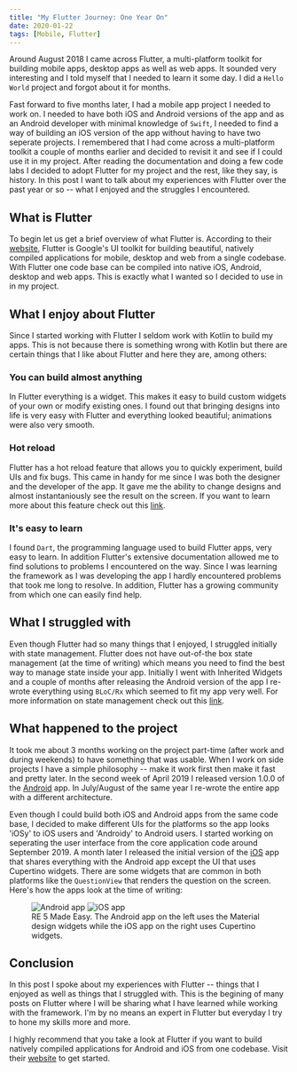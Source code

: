 ```yaml
---
title: "My Flutter Journey: One Year On"
date: 2020-01-22
tags: [Mobile, Flutter]
---
```


Around August 2018 I came across Flutter, a multi-platform toolkit for building mobile apps, desktop apps as well as web apps. It sounded very interesting and I told myself that I needed to learn it some day. I did a `Hello World` project and forgot about it for months. 

Fast forward to five months later, I had a mobile app project I needed to work on. I needed to have both iOS and Android versions of the app and as an Android developer with minimal knowledge of `Swift`, I needed to find a way of building an iOS version of the app without having to have two seperate projects. I remembered that I had come across a multi-platform toolkit a couple of months earlier and decided to revisit it and see if I could use it in my project. After reading the documentation and doing a few code labs I decided to adopt Flutter for my project and the rest, like they say, is history. In this post I want to talk about my experiences with Flutter over the past year or so -- what I enjoyed and the struggles I encountered.

## What is Flutter
To begin let us get a brief overview of what Flutter is. According to their [website](https://flutter.dev/), Flutter is Google's UI toolkit for building beautiful, natively compiled applications for mobile, desktop and web from a single codebase. With Flutter one code base can be compiled into native iOS, Android, desktop and web apps. This is exactly what I wanted so I decided to use in in my project.

## What I enjoy about Flutter
Since I started working with Flutter I seldom work with Kotlin to build my apps. This is not because there is something wrong with Kotlin but there are certain things that I like about Flutter and here they are, among others:

### You can build almost anything
In Flutter everything is a widget. This makes it easy to build custom widgets of your own or modify existing ones. I found out that bringing designs into life is very easy with Flutter and everything looked beautiful; animations were also very smooth. 

### Hot reload
Flutter has a hot reload feature that allows you to quickly experiment, build UIs and fix bugs. This came in handy for me since I was both the designer and the developer of the app. It gave me the ability to change designs and almost instantaniously see the result on the screen. If you want to learn more about this feature check out this [link](https://flutter.dev/docs/development/tools/hot-reload).

### It's easy to learn
I found `Dart`, the programming language used to build Flutter apps, very easy to learn. In addition Flutter's extensive documentation allowed me to find solutions to problems I encountered on the way. Since I was learning the framework as I was developing the app I hardly encountered problems that took me long to resolve. In addition, Flutter has a growing community from which one can easily find help.

## What I struggled with
Even though Flutter had so many things that I enjoyed, I struggled initially with state management. Flutter does not have out-of-the box state management (at the time of writing) which means you need to find the best way to manage state inside your app. Initially I went with Inherited Widgets and a couple of months after releasing the Android version of the app I re-wrote everything using `BLoC/Rx` which seemed to fit my app very well. For more information on state management check out this [link](https://flutter.dev/docs/development/data-and-backend/state-mgmt/options). 

## What happened to the project
It took me about 3 months working on the project part-time (after work and during weekends) to have something that was usable. When I work on side projects I have a simple philosophy -- make it work first then make it fast and pretty later. In the second week of April 2019 I released version 1.0.0 of the [Android](https://play.google.com/store/apps/details?id=me.vincenyanga.re5) app. In July/August of the same year I re-wrote the entire app with a different architecture.

Even though I could build both iOS and Android apps from the same code base, I decided to make different UIs for the platforms so the app looks 'iOSy' to iOS users and 'Androidy' to Android users. I started working on seperating the user interface from the core application code around September 2019. A month later I released the initial version of the [iOS](https://apps.apple.com/us/app/re-5-made-easy/id1483182746) app that shares everything with the Android app except the UI that uses Cupertino widgets. There are some widgets that are common in both platforms like the `QuestionView` that renders the question on the screen. Here's how the apps look at the time of writing:

<figure class="half">
<img src="{{ site.baseurl }}/images/flutter/journey/android.png" alt="Android app">
<img src="{{ site.baseurl }}/images/flutter/journey/ios.png" alt="iOS app">
<figcaption>RE 5 Made Easy. The Android app on the left uses the Material design widgets while the iOS app on the right uses Cupertino widgets.</figcaption>
</figure>

## Conclusion
In this post I spoke about my experiences with Flutter -- things that I enjoyed as well as things that I struggled with. This is the begining of many posts on Flutter where I will be sharing what I have learned while working with the framework. I'm by no means an expert in Flutter but everyday I try to hone my skills more and more. 

I highly recommend that you take a look at Flutter if you want to build natively compiled applications for Android and iOS from one codebase. Visit their [website](https://flutter.dev/) to get started.